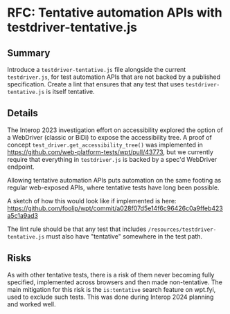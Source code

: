 # RFC: Tentative automation APIs with testdriver-tentative.js

## Summary

Introduce a `testdriver-tentative.js` file alongside the current `testdriver.js`, for test automation APIs that are not backed by a published specification. Create a lint that ensures that any test that uses `testdriver-tentative.js` is itself tentative.

## Details

The Interop 2023 investigation effort on accessibility explored the option of a WebDriver (classic or BiDi) to expose the accessibility tree. A proof of concept `test_driver.get_accessibility_tree()` was implemented in https://github.com/web-platform-tests/wpt/pull/43773, but we currently require that everything in `testdriver.js` is backed by a spec'd WebDriver endpoint.

Allowing tentative automation APIs puts automation on the same footing as regular web-exposed APIs, where tentative tests have long been possible.

A sketch of how this would look like if implemented is here:
https://github.com/foolip/wpt/commit/a028f07d5e14f6c96426c0a9ffeb423a5c1a9ad3

The lint rule should be that any test that includes `/resources/testdriver-tentative.js` must also have "tentative" somewhere in the test path.

## Risks

As with other tentative tests, there is a risk of them never becoming fully specified, implemented across browsers and then made non-tentative. The main mitigation for this risk is the `is:tentative` search feature on wpt.fyi, used to exclude such tests. This was done during Interop 2024 planning and worked well.

